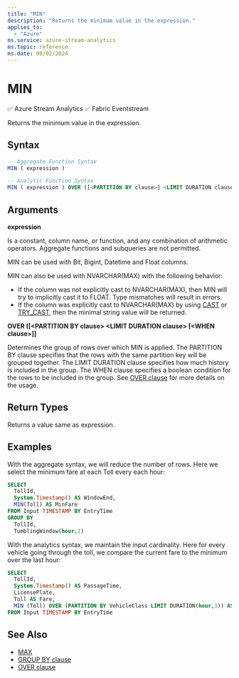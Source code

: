```yaml
---
title: "MIN"
description: "Returns the minimum value in the expression."
applies_to:
  - "Azure"
ms.service: azure-stream-analytics
ms.topic: reference
ms.date: 08/02/2024
---
```

# MIN
:white_check_mark: Azure Stream Analytics :white_check_mark: Fabric Eventstream

Returns the minimum value in the expression.

## Syntax

```SQL
-- Aggregate Function Syntax
MIN ( expression )

-- Analytic Function Syntax
MIN ( expression ) OVER ([<PARTITION BY clause>] <LIMIT DURATION clause> [<WHEN clause>])
```

## Arguments

**expression**

Is a constant, column name, or function, and any combination of arithmetic operators. Aggregate functions and subqueries are not permitted.

MIN can be used with Bit, Bigint, Datetime and Float columns.

MIN can also be used with NVARCHAR(MAX) with the following behavior:

- If the column was not explicitly cast to NVARCHAR(MAX), then MIN will try to implicitly cast it to FLOAT. Type mismatches will result in errors.
- If the column was explicitly cast to NVARCHAR(MAX) by using [CAST](cast-azure-stream-analytics.md) or [TRY_CAST](try-cast-azure-stream-analytics.md), then the minimal string value will be returned.

**OVER ([\<PARTITION BY clause> \<LIMIT DURATION clause> [\<WHEN clause>]]**

Determines the group of rows over which MIN is applied. The PARTITION BY clause specifies that the rows with the same partition key will be grouped together. The LIMIT DURATION clause specifies how much history is included in the group. The WHEN clause specifies a boolean condition for the rows to be included in the group. See [OVER clause](over-azure-stream-analytics.md) for more details on the usage.

## Return Types

Returns a value same as expression.

## Examples

With the aggregate syntax, we will reduce the number of rows. Here we select the minimum fare at each Toll every each hour:

```SQL
SELECT
  TollId,
  System.Timestamp() AS WindowEnd,
  MIN(Toll) AS MinFare
FROM Input TIMESTAMP BY EntryTime
GROUP BY
  TollId,
  TumblingWindow(hour,1)
```

With the analytics syntax, we maintain the input cardinality. Here for every vehicle going through the toll, we compare the current fare to the minimum over the last hour:

```SQL
SELECT
  TollId,
  System.Timestamp() AS PassageTime,
  LicensePlate,
  Toll AS Fare,
  MIN (Toll) OVER (PARTITION BY VehicleClass LIMIT DURATION(hour,1)) AS MinimumFareOverLastHour
FROM Input TIMESTAMP BY EntryTime
```

## See Also

- [MAX](max-azure-stream-analytics.md)
- [GROUP BY clause](group-by-azure-stream-analytics.md)
- [OVER clause](over-azure-stream-analytics.md)
